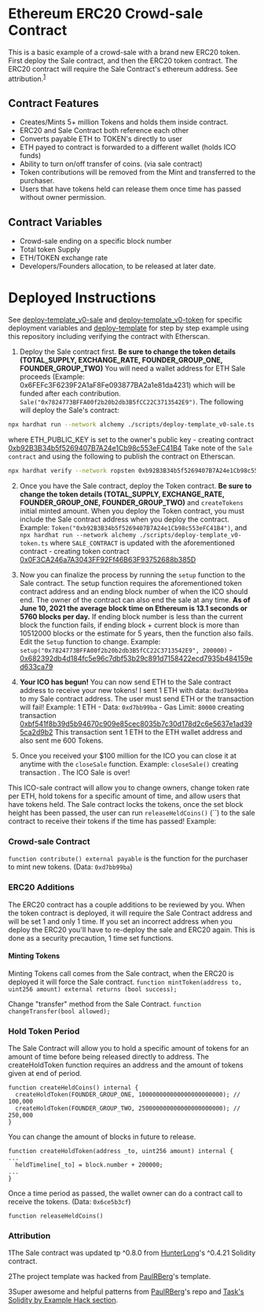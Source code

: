 # Ethereum ERC20 Crowd-sale Contract
This is a basic example of a crowd-sale with a brand new ERC20 token. First deploy the Sale contract, and then the ERC20 token contract. The ERC20 contract will require the Sale Contract's ethereum address. See attribution.<sup>[1](#footnote_001)</sup>

## Contract Features
- Creates/Mints 5+ million Tokens and holds them inside contract.
- ERC20 and Sale Contract both reference each other
- Converts payable ETH to TOKEN's directly to user
- ETH payed to contract is forwarded to a different wallet (holds ICO funds)
- Ability to turn on/off transfer of coins. (via sale contract)
- Token contributions will be removed from the Mint and transferred to the purchaser.
- Users that have tokens held can release them once time has passed without owner permission. 

## Contract Variables
- Crowd-sale ending on a specific block number
- Total token Supply
- ETH/TOKEN exchange rate
- Developers/Founders allocation, to be released at later date.

# Deployed Instructions
See [deploy-template_v0-sale](./scripts/deploy-template_v0-sale.ts) and [deploy-template_v0-token](./scripts/deploy-template_v0-token.ts) for specific deployment variables and [deploy-template](./scripts/deploy-template_v0-sale.md) for step by step example using this repository including verifying the contract with Etherscan.

1. Deploy the Sale contract first. **Be sure to change the token details (TOTAL_SUPPLY, EXCHANGE_RATE, FOUNDER_GROUP_ONE, FOUNDER_GROUP_TWO)** You will need a wallet address for ETH Sale proceeds (Example: 0x6FEFc3F6239F2A1aF8Fe093877BA2a1e81da4231) which will be funded after each contribution. `Sale("0x7824773BFFA00f2b20b2db3B5fCC22C3713542E9")`. The following will deploy the Sale's contract: 

```bash 
npx hardhat run --network alchemy ./scripts/deploy-template_v0-sale.ts
```

where ETH_PUBLIC_KEY is set to the owner's public key - creating contract [0xb92B3B34b5f5269407B7A24e1Cb98c553eFC41B4](https://ropsten.etherscan.io/address/0xb92B3B34b5f5269407B7A24e1Cb98c553eFC41B4#code)  Take note of the `Sale contract` and using the following to publish the contract on Etherscan. 

```bash
npx hardhat verify --network ropsten 0xb92B3B34b5f5269407B7A24e1Cb98c553eFC41B4 '0x6FEFc3F6239F2A1aF8Fe093877BA2a1e81da4231'
```

2. Once you have the Sale contract, deploy the Token contract. **Be sure to change the token details (TOTAL_SUPPLY, EXCHANGE_RATE, FOUNDER_GROUP_ONE, FOUNDER_GROUP_TWO)** and `createTokens` initial minted amount. When you deploy the Token contract, you must include the Sale contract address when you deploy the contract. Example: `Token("0xb92B3B34b5f5269407B7A24e1Cb98c553eFC41B4")`, and `npx hardhat run --network alchemy ./scripts/deploy-template_v0-token.ts` where `SALE_CONTRACT` is updated with the aforementioned contract - creating token contract [0x0F3CA246a7A3043FF92Ff46B63F93752688b385D](https://ropsten.etherscan.io/address/0x0F3CA246a7A3043FF92Ff46B63F93752688b385D#code)

3. Now you can finalize the process by running the `setup` function to the Sale contract. The setup function requires the aforementioned token contract address and an ending block number of when the ICO should end.  The owner of the contract can also end the sale at any time. __As of June 10, 2021 the average block time on Ethereum is 13.1 seconds or 5760 blocks per day.__ If ending block number is less than the current block the function fails, if ending block + current block is more than 10512000 blocks or the estimate for 5 years, then the function also fails. Edit the `Setup` function to change. Example: `setup("0x7824773BFFA00f2b20b2db3B5fCC22C3713542E9", 200000)` - [0x682392db4d184fc5e96c7dbf53b29c891d7158422ecd7935b484159ed633ca79](https://ropsten.etherscan.io/tx/0x682392db4d184fc5e96c7dbf53b29c891d7158422ecd7935b484159ed633ca79) 

4. **Your ICO has begun!** You can now send ETH to the Sale contract address to receive your new tokens! I sent 1 ETH with data: `0xd7bb99ba` to my Sale contract address. The user must send ETH or the transaction will fail! Example: 1 ETH - Data: `0xd7bb99ba` - Gas Limit: `80000` creating transaction [0xbf541f8b39d5b94670c909e85cec8035b7c30d178d2c6e5637e1ad395ca2d9b2](https://ropsten.etherscan.io/tx/0xbf541f8b39d5b94670c909e85cec8035b7c30d178d2c6e5637e1ad395ca2d9b2) This transaction sent 1 ETH to the ETH wallet address and also sent me 600 Tokens. 

5. Once you received your $100 million for the ICO you can close it at anytime with the `closeSale` function. Example: `closeSale()` creating transaction [](). The ICO Sale is over!

This ICO-sale contract will allow you to change owners, change token rate per ETH, hold tokens for a specific amount of time, and allow users that have tokens held. The Sale contract locks the tokens, once the set block height has been passed, the user can run `releaseHeldCoins()` (``) to the sale contract to receive their tokens if the time has passed! Example: []()

### Crowd-sale Contract
`function contribute() external payable` is the function for the purchaser to mint new tokens. (Data: `0xd7bb99ba`)

### ERC20 Additions
The ERC20 contract has a couple additions to be reviewed by you. When the token contract is deployed, it will require the Sale Contract address and will be set 1 and only 1 time. If you set an incorrect address when you deploy the ERC20 you'll have to re-deploy the sale and ERC20 again. This is done as a security precaution, 1 time set functions.

#### Minting Tokens
Minting Tokens call comes from the Sale contract, when the ERC20 is deployed it will force the Sale contract.
`function mintToken(address to, uint256 amount) external returns (bool success);`

Change "transfer" method from the Sale Contract. 
`function changeTransfer(bool allowed);`

### Hold Token Period

The Sale Contract will allow you to hold a specific amount of tokens for an amount of time before being released directly to address. The createHoldToken function requires an address and the amount of tokens given at end of period.
```
function createHeldCoins() internal {
  createHoldToken(FOUNDER_GROUP_ONE, 100000000000000000000000); // 100,000
  createHoldToken(FOUNDER_GROUP_TWO, 250000000000000000000000); // 250,000
}
```

You can change the amount of blocks in future to release. 
```
function createHoldToken(address _to, uint256 amount) internal {
...
  heldTimeline[_to] = block.number + 200000;
...
}
```

Once a time period as passed, the wallet owner can do a contract call to receive the tokens. (Data: `0x6ce5b3cf`)
```
function releaseHeldCoins()
```

### Attribution
<a name="footnote_001">1</a>The Sale contract was updated tp ^0.8.0 from [HunterLong](https://github.com/hunterlong/ethereum-ico-contract)'s ^0.4.21 Solidity contract. 

<a name="footnote_002">2</a>The project template was hacked from [PaulRBerg](https://github.com/paulrberg/solidity-template)'s template. 

<a name="footnote_003">3</a>Super awesome and helpful patterns from [PaulRBerg](https://github.com/paulrberg/contracts)'s repo and [Task's Solidity by Example Hack section](https://github.com/solidity-by-example/solidity-by-example.github.io). 



